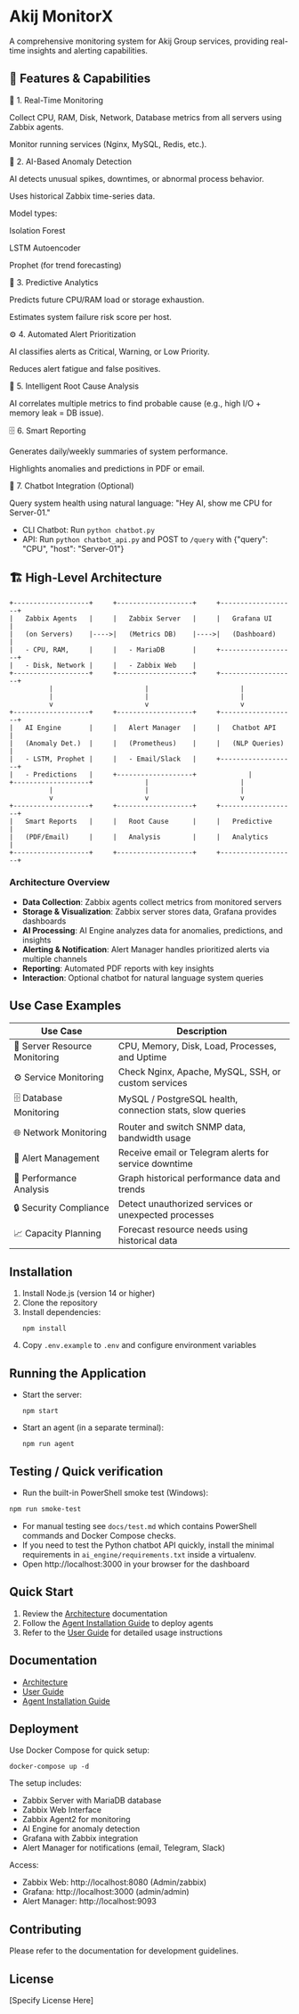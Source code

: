 # Akij MonitorX

A comprehensive monitoring system for Akij Group services, providing real-time insights and alerting capabilities.

## 🧰 Features & Capabilities

🔎 1. Real-Time Monitoring

Collect CPU, RAM, Disk, Network, Database metrics from all servers using Zabbix agents.

Monitor running services (Nginx, MySQL, Redis, etc.).

🤖 2. AI-Based Anomaly Detection

AI detects unusual spikes, downtimes, or abnormal process behavior.

Uses historical Zabbix time-series data.

Model types:

Isolation Forest

LSTM Autoencoder

Prophet (for trend forecasting)

🧮 3. Predictive Analytics

Predicts future CPU/RAM load or storage exhaustion.

Estimates system failure risk score per host.

⚙️ 4. Automated Alert Prioritization

AI classifies alerts as Critical, Warning, or Low Priority.

Reduces alert fatigue and false positives.

🧠 5. Intelligent Root Cause Analysis

AI correlates multiple metrics to find probable cause (e.g., high I/O + memory leak = DB issue).

🗄️ 6. Smart Reporting

Generates daily/weekly summaries of system performance.

Highlights anomalies and predictions in PDF or email.

🧩 7. Chatbot Integration (Optional)

Query system health using natural language:
"Hey AI, show me CPU for Server-01."

- CLI Chatbot: Run `python chatbot.py`
- API: Run `python chatbot_api.py` and POST to `/query` with {"query": "CPU", "host": "Server-01"}

## 🏗️ High-Level Architecture

```
+-------------------+     +-------------------+     +-------------------+
|   Zabbix Agents   |     |   Zabbix Server   |     |   Grafana UI      |
|   (on Servers)    |---->|   (Metrics DB)    |---->|   (Dashboard)     |
|   - CPU, RAM,     |     |   - MariaDB       |     +-------------------+
|   - Disk, Network |     |   - Zabbix Web    |
+-------------------+     +-------------------+     +-------------------+
          |                       |                       |
          |                       |                       |
          v                       v                       v
+-------------------+     +-------------------+     +-------------------+
|   AI Engine       |     |   Alert Manager   |     |   Chatbot API     |
|   (Anomaly Det.)  |     |   (Prometheus)    |     |   (NLP Queries)   |
|   - LSTM, Prophet |     |   - Email/Slack   |     +-------------------+
|   - Predictions   |     +-------------------+             |
+-------------------+             |                       |
          |                       |                       |
          v                       v                       v
+-------------------+     +-------------------+     +-------------------+
|   Smart Reports   |     |   Root Cause      |     |   Predictive      |
|   (PDF/Email)     |     |   Analysis        |     |   Analytics       |
+-------------------+     +-------------------+     +-------------------+
```

### Architecture Overview
- **Data Collection**: Zabbix agents collect metrics from monitored servers
- **Storage & Visualization**: Zabbix server stores data, Grafana provides dashboards
- **AI Processing**: AI Engine analyzes data for anomalies, predictions, and insights
- **Alerting & Notification**: Alert Manager handles prioritized alerts via multiple channels
- **Reporting**: Automated PDF reports with key insights
- **Interaction**: Optional chatbot for natural language system queries

## Use Case Examples
| Use Case | Description |
|----------|-------------|
| 🧩 Server Resource Monitoring | CPU, Memory, Disk, Load, Processes, and Uptime |
| ⚙️ Service Monitoring | Check Nginx, Apache, MySQL, SSH, or custom services |
| 🗄️ Database Monitoring | MySQL / PostgreSQL health, connection stats, slow queries |
| 🌐 Network Monitoring | Router and switch SNMP data, bandwidth usage |
| 🔔 Alert Management | Receive email or Telegram alerts for service downtime |
| 🧰 Performance Analysis | Graph historical performance data and trends |
| 🔒 Security Compliance | Detect unauthorized services or unexpected processes |
| 📈 Capacity Planning | Forecast resource needs using historical data |

## Installation
1. Install Node.js (version 14 or higher)
2. Clone the repository
3. Install dependencies:
   ```
   npm install
   ```
4. Copy `.env.example` to `.env` and configure environment variables

## Running the Application
- Start the server:
  ```
  npm start
  ```
- Start an agent (in a separate terminal):
  ```
  npm run agent
  ```

## Testing / Quick verification
- Run the built-in PowerShell smoke test (Windows):

```powershell
npm run smoke-test
```

- For manual testing see `docs/test.md` which contains PowerShell commands and Docker Compose checks.
- If you need to test the Python chatbot API quickly, install the minimal requirements in `ai_engine/requirements.txt` inside a virtualenv.
- Open http://localhost:3000 in your browser for the dashboard

## Quick Start
1. Review the [Architecture](docs/architecture.md) documentation
2. Follow the [Agent Installation Guide](docs/agentinstallationguide.md) to deploy agents
3. Refer to the [User Guide](docs/userguide.md) for detailed usage instructions

## Documentation
- [Architecture](docs/architecture.md)
- [User Guide](docs/userguide.md)
- [Agent Installation Guide](docs/agentinstallationguide.md)

## Deployment
Use Docker Compose for quick setup:
```
docker-compose up -d
```

The setup includes:
- Zabbix Server with MariaDB database
- Zabbix Web Interface
- Zabbix Agent2 for monitoring
- AI Engine for anomaly detection
- Grafana with Zabbix integration
- Alert Manager for notifications (email, Telegram, Slack)

Access:
- Zabbix Web: http://localhost:8080 (Admin/zabbix)
- Grafana: http://localhost:3000 (admin/admin)
- Alert Manager: http://localhost:9093

## Contributing
Please refer to the documentation for development guidelines.

## License
[Specify License Here]